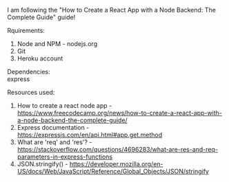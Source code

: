 I am following the "How to Create a React App with a Node Backend: The Complete Guide" guide!

Rquirements:
1. Node and NPM - nodejs.org
2. Git
3. Heroku account

Dependencies:  
express

Resources used:
1. How to create a react node app - https://www.freecodecamp.org/news/how-to-create-a-react-app-with-a-node-backend-the-complete-guide/
2. Express documentation - https://expressjs.com/en/api.html#app.get.method
3. What are 'req' and 'res'? - https://stackoverflow.com/questions/4696283/what-are-res-and-req-parameters-in-express-functions
4. JSON.stringify() - https://developer.mozilla.org/en-US/docs/Web/JavaScript/Reference/Global_Objects/JSON/stringify